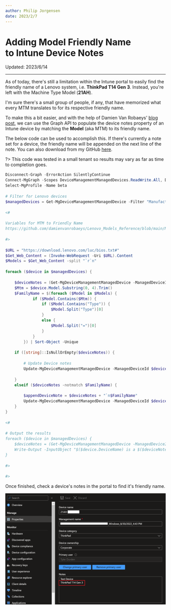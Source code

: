 ```yaml
---
author: Philip Jorgensen
date: 2023/2/7
---
```


# Adding Model Friendly Name <br> to Intune Device Notes

Updated: 2023/6/14

---

As of today, there's still a limitation within the Intune portal to easily find the friendly name of a Lenovo system, i.e. **ThinkPad T14 Gen 3**. Instead, you're left with the Machine Type Model (**21AH**).

I'm sure there's a small group of people, if any, that have memorized what every MTM translates to for its respective friendly name.

To make this a bit easier, and with the help of Damien Van Robaeys' [blog post](https://www.systanddeploy.com/2023/01/get-list-uptodate-of-all-lenovo-models.html), we can use the Graph API to populate the device notes property of an Intune device by matching the **Model** (aka MTM) to its friendly name.

The below code can be used to accomplish this. If there's currently a note set for a device, the friendly name will be appended on the next line of the note. You can also download from my GitHub [here](https://github.com/philjorgensen/Graph/blob/main/Set-DeviceNoteFriendlyName.ps1).

?> This code was tested in a small tenant so results may vary as far as time to completion goes.

```powershell
Disconnect-Graph -ErrorAction SilentlyContinue
Connect-MgGraph -Scopes DeviceManagementManagedDevices.ReadWrite.All, Directory.Read.All
Select-MgProfile -Name beta

# Filter for Lenovo devices
$managedDevices = Get-MgDeviceManagementManagedDevice -Filter "Manufacturer eq 'LENOVO'"

<#

Variables for MTM to Friendly Name
https://github.com/damienvanrobaeys/Lenovo_Models_Reference/blob/main/MTM_to_FriendlyName.ps1

#>

$URL = "https://download.lenovo.com/luc/bios.txt#"
$Get_Web_Content = (Invoke-WebRequest -Uri $URL).Content
$Models = $Get_Web_Content -split "`r`n"

foreach ($device in $managedDevices) {
    
    $deviceNotes = (Get-MgDeviceManagementManagedDevice -ManagedDeviceId $device.Id -Property "Notes").Notes
    $Mtm = $device.Model.Substring(0, 4).Trim()
    $FamilyName = $(foreach ($Model in $Models) { 
            if ($Model.Contains($Mtm)) { 
                if ($Model.Contains("Type")) {
                    $Model.Split("Type")[0]
                }
                else {
                    $Model.Split("=")[0]
                }
            }
        }) | Sort-Object -Unique
    
    if ([string]::IsNullOrEmpty($deviceNotes)) {

        # Update Device notes
        Update-MgDeviceManagementManagedDevice -ManagedDeviceId $device.Id -Notes $FamilyName

    }
    elseif ($deviceNotes -notmatch $FamilyName) {
        
        $appendDeviceNote = $deviceNotes + "`n$FamilyName"
        Update-MgDeviceManagementManagedDevice -ManagedDeviceId $device.Id -Notes $appendDeviceNote
    }
}

<#

# Output the results
foreach ($device in $managedDevices) {
    $deviceNotes = (Get-MgDeviceManagementManagedDevice -ManagedDeviceId $device.Id -Property "Notes").Notes
    Write-Output -InputObject "$($device.DeviceName) is a $($deviceNotes)"
}

#>

#>
```

Once finished, check a device's notes in the portal to find it's friendly name.

![DeviceNote](../img/2023/intune_device_notes/image1.png)
